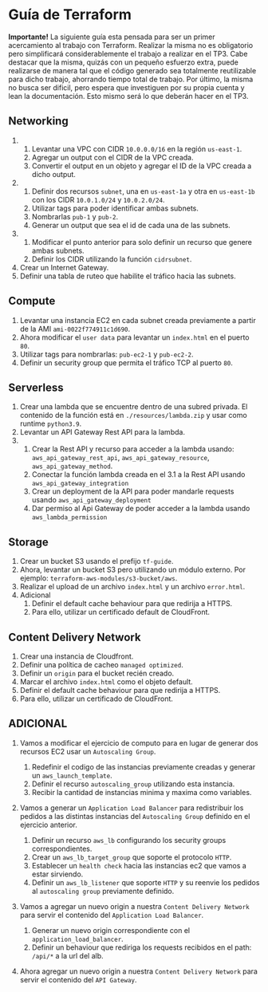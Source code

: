 # Guía de Terraform

**Importante!** La siguiente guía esta pensada para ser un primer acercamiento al trabajo con Terraform. Realizar la misma no es obligatorio pero simplificará considerablemente el trabajo a realizar en el TP3. Cabe destacar que la misma, quizás con un pequeño esfuerzo extra, puede realizarse de manera tal que el código generado sea totalmente reutilizable para dicho trabajo, ahorrando tiempo total de trabajo. Por último, la misma no busca ser dificil, pero espera que investiguen por su propia cuenta y lean la documentación. Esto mismo será lo que deberán hacer en el TP3.

## Networking

1.  
   1. Levantar una VPC con CIDR `10.0.0.0/16` en la región `us-east-1`.
   2. Agregar un output con el CIDR de la VPC creada.
   3. Convertir el output en un objeto y agregar el ID de la VPC creada a dicho output.
2.  
   1. Definir dos recursos `subnet`, una en `us-east-1a` y otra en `us-east-1b` con los CIDR `10.0.1.0/24` y `10.0.2.0/24`.
   2. Utilizar tags para poder identificar ambas subnets.
   3. Nombrarlas `pub-1` y `pub-2`.
   4. Generar un output que sea el id de cada una de las subnets.
3.  
   1. Modificar el punto anterior para solo definir un recurso que genere ambas subnets.
   2. Definir los CIDR utilizando la función `cidrsubnet`.
4. Crear un Internet Gateway.
5. Definir una tabla de ruteo que habilite el tráfico hacia las subnets.

## Compute

1. Levantar una instancia EC2 en cada subnet creada previamente a partir de la AMI `ami-0022f774911c1d690`.
2. Ahora modificar el `user data` para levantar un `index.html` en el puerto `80`.
3. Utilizar tags para nombrarlas: `pub-ec2-1` y `pub-ec2-2`.
4. Definir un security group que permita el tráfico TCP al puerto `80`.

## Serverless

1. Crear una lambda que se encuentre dentro de una subred privada. El contenido de la función está en `./resources/lambda.zip` y usar como runtime `python3.9`.
2. Levantar un API Gateway Rest API para la lambda.
3.  
   1. Crear la Rest API y recurso para acceder a la lambda usando: `aws_api_gateway_rest_api`, `aws_api_gateway_resource`, `aws_api_gateway_method`.
   2. Conectar la función lambda creada en el 3.1 a la Rest API usando `aws_api_gateway_integration`
   3. Crear un deployment de la API para poder mandarle requests usando `aws_api_gateway_deployment`
   4. Dar permiso al Api Gateway de poder acceder a la lambda usando `aws_lambda_permission`

## Storage

1. Crear un bucket S3 usando el prefijo `tf-guide`.
2. Ahora, levantar un bucket S3 pero utilizando un módulo externo. Por ejemplo: `terraform-aws-modules/s3-bucket/aws`.
3. Realizar el upload de un archivo `index.html` y un archivo `error.html`.
4. Adicional
   1. Definir el default cache behaviour para que redirija a HTTPS.
   2. Para ello, utilizar un certificado default de CloudFront.

## Content Delivery Network

1. Crear una instancia de Cloudfront.
2. Definir una política de cacheo `managed optimized`.
3. Definir un `origin` para el bucket recién creado.
4. Marcar el archivo `index.html` como el objeto default.
5. Definir el default cache behaviour para que redirija a HTTPS.
6. Para ello, utilizar un certificado de CloudFront.

## ADICIONAL

1. Vamos a modificar el ejercicio de computo para en lugar de generar dos recursos EC2 usar un `Autoscaling Group`.

   1. Redefinir el codigo de las instancias previamente creadas y generar un `aws_launch_template`.
   2. Definir el recurso `autoscaling_group` utilizando esta instancia.
   3. Recibir la cantidad de instancias minima y maxima como variables.

2. Vamos a generar un `Application Load Balancer` para redistribuir los pedidos a las distintas instancias del `Autoscaling Group` definido en el ejercicio anterior.

   1. Definir un recurso `aws_lb` configurando los security groups correspondientes.
   2. Crear un `aws_lb_target_group` que soporte el protocolo `HTTP`.
   3. Establecer un `health check` hacia las instancias ec2 que vamos a estar sirviendo.
   4. Definir un `aws_lb_listener` que soporte `HTTP` y su reenvie los pedidos al `autoscaling group` previamente definido.

3. Vamos a agregar un nuevo origin a nuestra `Content Delivery Network` para servir el contenido del `Application Load Balancer`.

   1. Generar un nuevo origin correspondiente con el `application_load_balancer`.
   2. Definir un behaviour que rediriga los requests recibidos en el path: `/api/*` a la url del alb.

4. Ahora agregar un nuevo origin a nuestra `Content Delivery Network` para servir el contenido del `API Gateway`.
